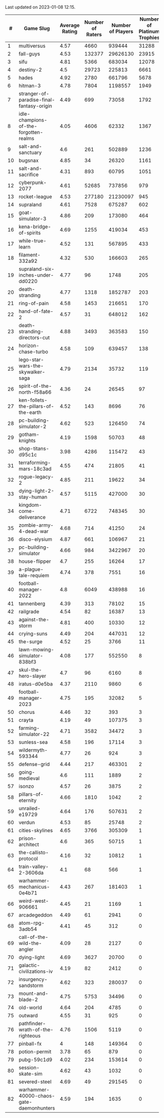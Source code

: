 Last updated on 2023-01-08 12:15.


|#|Game Slug|Average Rating|Number of Raters|Number of Players|Number of Platinum Trophies|Max Rarity (%)|
|---|---|---|---|---|---|---|
|1|multiversus|4.57|4660|939444|31288|76|
|2|fall-guys|4.53|132377|29626130|23915|9|
|3|sifu|4.81|5366|683034|12078|96|
|4|destiny-2|4.5|29723|225813|6661|94|
|5|hades|4.92|2780|661796|5678|89|
|6|hitman-3|4.78|7804|1198557|1949|47|
|7|stranger-of-paradise-final-fantasy-origin|4.49|699|73058|1792|98|
|8|idle-champions-of-the-forgotten-realms|4.05|4606|62332|1367|2|
|9|salt-and-sanctuary|4.6|261|502889|1236|83|
|10|bugsnax|4.85|34|26320|1161|97|
|11|salt-and-sacrifice|4.31|893|60795|1051|91|
|12|cyberpunk-2077|4.61|52685|737856|979|65|
|13|rocket-league|4.53|277180|21230097|945|77|
|14|supraland|4.61|7528|675287|602|99|
|15|goat-simulator-3|4.86|209|173080|464|91|
|16|kena-bridge-of-spirits|4.69|1255|419034|453|94|
|17|while-true-learn|4.52|131|567895|433|93|
|18|filament-332a92|4.32|530|166603|265|93|
|19|supraland-six-inches-under-dd0220|4.77|96|1748|205|99|
|20|death-stranding|4.77|1318|1852787|203|91|
|21|ring-of-pain|4.58|1453|216651|170|96|
|22|hand-of-fate-2|4.57|31|648012|162|72|
|23|death-stranding-directors-cut|4.88|3493|363583|150|90|
|24|horizon-chase-turbo|4.58|109|639457|138|88|
|25|lego-star-wars-the-skywalker-saga|4.79|2134|35732|119|97|
|26|spirit-of-the-north-f58a66|4.36|24|26545|97|65|
|27|ken-follets-the-pillars-of-the-earth|4.52|143|8696|76|45|
|28|pc-building-simulator-2|4.62|523|126450|74|74|
|29|gotham-knights|4.19|1598|50703|48|25|
|30|shop-titans-d95c1c|3.98|4286|115472|43|97|
|31|terraforming-mars-18c3ad|4.55|474|21805|41|46|
|32|rogue-legacy-2|4.85|211|19622|34|3|
|33|dying-light-2-stay-human|4.57|5115|427000|30|6|
|34|kingdom-come-deliverance|4.71|6722|748345|30|30|
|35|zombie-army-4-dead-war|4.68|714|41250|24|67|
|36|disco-elysium|4.87|661|106967|21|28|
|37|pc-building-simulator|4.66|984|3422967|20|48|
|38|house-flipper|4.7|255|16264|17|94|
|39|a-plague-tale-requiem|4.74|378|7551|16|91|
|40|football-manager-2022|4.8|6049|438988|16|49|
|41|tannenberg|4.39|313|78102|15|88|
|42|railgrade|4.54|82|16387|13|98|
|43|against-the-storm|4.81|400|10330|12|36|
|44|crying-suns|4.49|204|447031|12|66|
|45|the-surge|4.52|25|3766|11|94|
|46|lawn-mowing-simulator-838bf3|4.08|177|552550|8|85|
|47|skul-the-hero-slayer|4.7|96|6160|8|96|
|48|iratus-d0e5ba|4.37|2110|9860|6|85|
|49|football-manager-2023|4.75|195|32082|5|80|
|50|chorus|4.46|32|393|3|86|
|51|crayta|4.19|49|107375|3|23|
|52|farming-simulator-22|4.71|3582|34472|3|77|
|53|sunless-sea|4.58|196|17114|3|36|
|54|wildermyth-593344|4.77|26|924|3|15|
|55|defense-grid|4.44|217|463301|2|80|
|56|going-medieval|4.6|111|1889|2|67|
|57|isonzo|4.57|26|3875|2|57|
|58|pillars-of-eternity|4.66|1810|1042|2|81|
|59|unrailed-e19729|4.64|176|507631|2|8|
|60|verdun|4.53|85|25748|2|75|
|61|cities-skylines|4.65|3766|305309|1|72|
|62|prison-architect|4.6|365|50715|1|30|
|63|the-callisto-protocol|4.16|32|10812|1|93|
|64|train-valley-2-3606da|4.1|68|566|1|89|
|65|warhammer-mechanicus-0e4b71|4.43|267|181403|1|25|
|66|weird-west-906661|4.45|21|1169|1|85|
|67|arcadegeddon|4.49|61|2941|0|91|
|68|atom-rpg-3adb54|4.41|45|312|0|97|
|69|call-of-the-wild-the-angler|4.09|28|2127|0|60|
|70|dying-light|4.69|3627|20700|0|95|
|71|galactic-civilizations-iv|4.19|82|2412|0|79|
|72|insurgency-sandstorm|4.62|323|280037|0|6|
|73|mount-and-blade-2|4.75|5753|34496|0|24|
|74|old-world|4.64|204|4785|0|83|
|75|outward|4.55|31|925|0|72|
|76|pathfinder-wrath-of-the-righteous|4.76|1506|5119|0|49|
|77|pinball-fx|4|148|149364|0|85|
|78|potion-permit|3.78|65|879|0|98|
|79|pubg-59c1d9|4.02|234|153614|0|73|
|80|session-skate-sim|4.62|43|1032|0|27|
|81|severed-steel|4.69|49|291545|0|5|
|82|warhammer-40000-chaos-gate-daemonhunters|4.59|194|1635|0|75|
